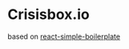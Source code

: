 Crisisbox.io
=====================

based on [react-simple-boilerplate](https://lighthouse-labs/react-simple-boilerplate.git)
